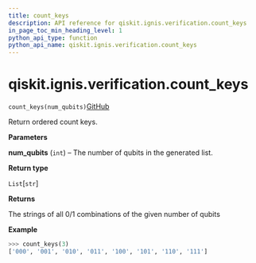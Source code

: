 ```yaml
---
title: count_keys
description: API reference for qiskit.ignis.verification.count_keys
in_page_toc_min_heading_level: 1
python_api_type: function
python_api_name: qiskit.ignis.verification.count_keys
---
```


<span id="qiskit-ignis-verification-count-keys" />

# qiskit.ignis.verification.count\_keys

<span id="qiskit.ignis.verification.count_keys" />

`count_keys(num_qubits)`[GitHub](https://github.com/qiskit-community/qiskit-ignis/tree/stable/0.5/qiskit/ignis/verification/tomography/data.py "view source code")

Return ordered count keys.

**Parameters**

**num\_qubits** (`int`) – The number of qubits in the generated list.

**Return type**

`List`\[`str`]

**Returns**

The strings of all 0/1 combinations of the given number of qubits

**Example**

```python
>>> count_keys(3)
['000', '001', '010', '011', '100', '101', '110', '111']
```

